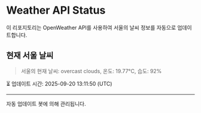 
# Weather API Status

이 리포지토리는 OpenWeather API를 사용하여 서울의 날씨 정보를 자동으로 업데이트합니다.

## 현재 서울 날씨
> 서울의 현재 날씨: overcast clouds, 온도: 19.77°C, 습도: 92%

⏳ 업데이트 시간: 2025-09-20 13:11:50 (UTC)

---
자동 업데이트 봇에 의해 관리됩니다.
